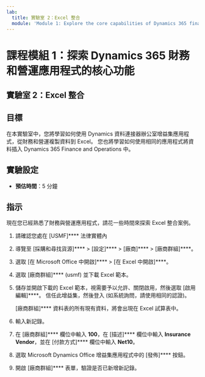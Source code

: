 ```yaml
---
lab:
  title: 實驗室 2：Excel 整合
  module: 'Module 1: Explore the core capabilities of Dynamics 365 finance and operations apps'
---
```


# 課程模組 1：探索 Dynamics 365 財務和營運應用程式的核心功能

## 實驗室 2：Excel 整合

## 目標

在本實驗室中，您將學習如何使用 Dynamics 資料連接器辦公室增益集應用程式，從財務和營運複製資料到 Excel。 您也將學習如何使用相同的應用程式將資料插入 Dynamics 365 Finance and Operations 中。 

## 實驗設定

   - **預估時間**：5 分鐘

## 指示

現在您已經熟悉了財務與營運應用程式，請花一些時間來探索 Excel 整合案例。

1.  請確認您處在 [USMF]**** 法律實體內

2.  導覽至 [採購和尋找貨源]**** > [設定]**** > [廠商]**** > [廠商群組]****。

3.  選取 [在 Microsoft Office 中開啟]**** > [在 Excel 中開啟]****。

4.  選取 [廠商群組]**** (usmf) 並下載 Excel 範本。

5.  儲存並開啟下載的 Excel 範本，視需要予以允許、關閉啟用，然後選取 [啟用編輯]****。 信任此增益集，然後登入 (如系統詢問，請使用相同的認證)。

    [廠商群組]**** 資料表的所有現有資料，將會出現在 Excel 試算表中。

6.  輸入新記錄。

7.  在 [廠商群組]**** 欄位中輸入 **100**，在 [描述]**** 欄位中輸入 **Insurance Vendor**，並在 [付款方式]**** 欄位中輸入 **Net10**。

8.  選取 Microsoft Dynamics Office 增益集應用程式中的 [發佈]**** 按鈕。

9.  開啟 [廠商群組]**** 表單，驗證是否已新增新記錄。


